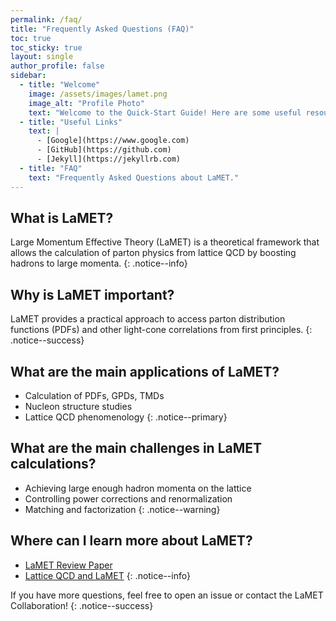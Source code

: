 ```yaml
---
permalink: /faq/
title: "Frequently Asked Questions (FAQ)"
toc: true
toc_sticky: true
layout: single
author_profile: false
sidebar:
  - title: "Welcome"
    image: /assets/images/lamet.png
    image_alt: "Profile Photo"
    text: "Welcome to the Quick-Start Guide! Here are some useful resources:"
  - title: "Useful Links"
    text: |
      - [Google](https://www.google.com)
      - [GitHub](https://github.com)
      - [Jekyll](https://jekyllrb.com)
  - title: "FAQ"
    text: "Frequently Asked Questions about LaMET."
---
```


## What is LaMET?

Large Momentum Effective Theory (LaMET) is a theoretical framework that allows the calculation of parton physics from lattice QCD by boosting hadrons to large momenta.
{: .notice--info}

## Why is LaMET important?

LaMET provides a practical approach to access parton distribution functions (PDFs) and other light-cone correlations from first principles.
{: .notice--success}

## What are the main applications of LaMET?

- Calculation of PDFs, GPDs, TMDs
- Nucleon structure studies
- Lattice QCD phenomenology
{: .notice--primary}

## What are the main challenges in LaMET calculations?

- Achieving large enough hadron momenta on the lattice
- Controlling power corrections and renormalization
- Matching and factorization
{: .notice--warning}

## Where can I learn more about LaMET?

- [LaMET Review Paper](https://arxiv.org/abs/1706.08962)
- [Lattice QCD and LaMET](https://arxiv.org/abs/1807.06671)
{: .notice--info}

If you have more questions, feel free to open an issue or contact the LaMET Collaboration!
{: .notice--success}

